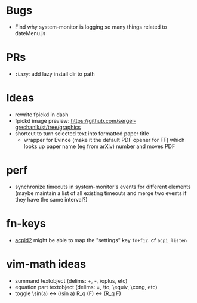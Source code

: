 # Bugs
- Find why system-monitor is logging so many things related to dateMenu.js

# PRs
- `:Lazy`: add lazy install dir to path

# Ideas
- rewrite fpickd in dash
- fpickd image preview: https://github.com/sergei-grechanik/st/tree/graphics
- ~~shortcut to turn selected text into formatted paper title~~
	* wrapper for Evince (make it the default PDF opener for FF) which looks up paper name (eg from arXiv) number and moves PDF

# perf
- synchronize timeouts in system-monitor's events for different elements (maybe maintain a list of all existing timeouts and merge two events if they have the same interval?)

# fn-keys
- [acpid2](https://wiki.archlinux.org/title/Acpid) might be able to map the "settings" key `fn+f12`. cf `acpi_listen`


# vim-math ideas
- summand textobject (delims: +, -, \oplus, etc)
- equation part textobject (delims: =, \to, \equiv, \cong, etc)
- toggle \sin(a) <-> (\sin a)
         R_q (F) <-> (R_q F)
